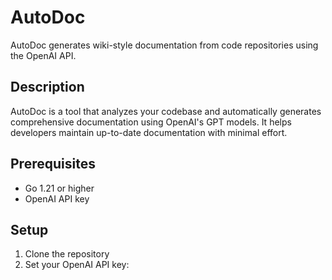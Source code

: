 # AutoDoc

AutoDoc generates wiki-style documentation from code repositories using the OpenAI API.

## Description

AutoDoc is a tool that analyzes your codebase and automatically generates comprehensive documentation using OpenAI's GPT models. It helps developers maintain up-to-date documentation with minimal effort.

## Prerequisites

- Go 1.21 or higher
- OpenAI API key

## Setup

1. Clone the repository
2. Set your OpenAI API key:
